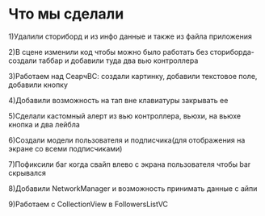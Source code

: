 # Что мы сделали 

1)Удалили сториборд и из инфо данные и также из файла приложения

2)В сцене изменили код чтобы можно было работать без сториборда- создали таббар и добавили туда два вью контроллера

3)Работаем над СеарчВС: создали картинку, добавили текстовое поле, добавили кнопку

4)Добавили возможность на тап вне клавиатуры закрывать ее

5)Сделали кастомный алерт из вью контроллера, вьюхи, на вьюхе кнопка и два лейбла

6)Создали модели пользователя и подписчика(для отображения на экране со всеми подписчиками)

7)Пофиксили баг когда свайп влево с экрана пользователя чтобы bar cкрывался

8)Добавили NetworkManager и возможность принимать данные с айпи

9)Работаем с CollectionView в FollowersListVC
